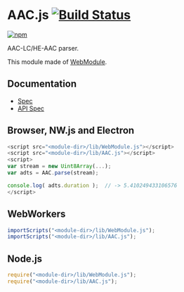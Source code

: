 # AAC.js [![Build Status](https://travis-ci.org/uupaa/AAC.js.svg)](https://travis-ci.org/uupaa/AAC.js)

[![npm](https://nodei.co/npm/uupaa.aac.js.svg?downloads=true&stars=true)](https://nodei.co/npm/uupaa.aac.js/)

AAC-LC/HE-AAC parser.

This module made of [WebModule](https://github.com/uupaa/WebModule).

## Documentation
- [Spec](https://github.com/uupaa/AAC.js/wiki/)
- [API Spec](https://github.com/uupaa/AAC.js/wiki/AAC)

## Browser, NW.js and Electron

```js
<script src="<module-dir>/lib/WebModule.js"></script>
<script src="<module-dir>/lib/AAC.js"></script>
<script>
var stream = new Uint8Array(...);
var adts = AAC.parse(stream);

console.log( adts.duration );  // -> 5.410249433106576
</script>
```

## WebWorkers

```js
importScripts("<module-dir>/lib/WebModule.js");
importScripts("<module-dir>/lib/AAC.js");

```

## Node.js

```js
require("<module-dir>/lib/WebModule.js");
require("<module-dir>/lib/AAC.js");

```

